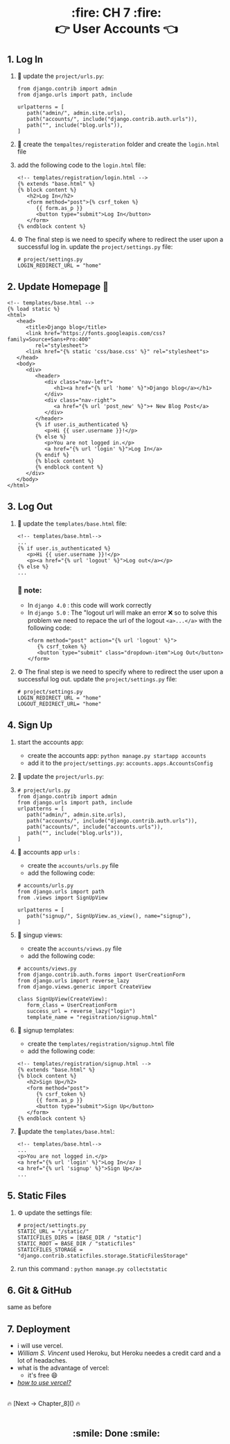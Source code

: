 <h1 align='center'> :fire: CH 7 :fire: <br> 👉 User Accounts 👈</h1>

## 1. Log In
1. :link: update the `project/urls.py`: 
   ```
   from django.contrib import admin
   from django.urls import path, include

   urlpatterns = [
      path("admin/", admin.site.urls),
      path("accounts/", include("django.contrib.auth.urls")),
      path("", include("blog.urls")),
   ] 
   ```
2. :page_facing_up: create the `tempaltes/registeration` folder and create the `login.html` file
3. add the following code to the `login.html` file:
   
   ```
   <!-- templates/registration/login.html -->
   {% extends "base.html" %}
   {% block content %}
      <h2>Log In</h2>
      <form method="post">{% csrf_token %}
         {{ form.as_p }}
         <button type="submit">Log In</button>
      </form>
   {% endblock content %}
   ```
4. ⚙️ The final step is we need to specify where to redirect the user upon a successful log in. update the `project/settings.py` file:
   
   ```
   # project/settings.py
   LOGIN_REDIRECT_URL = "home"
   ```

## 2. Update Homepage :page_facing_up:
```
<!-- templates/base.html -->
{% load static %}
<html>
   <head>
      <title>Django blog</title>
      <link href="https://fonts.googleapis.com/css?family=Source+Sans+Pro:400"
         rel="stylesheet">
      <link href="{% static 'css/base.css' %}" rel="stylesheet"s>
   </head>
   <body>
      <div>
         <header>
            <div class="nav-left">
               <h1><a href="{% url 'home' %}">Django blog</a></h1>
            </div>
            <div class="nav-right">
               <a href="{% url 'post_new' %}">+ New Blog Post</a>
            </div>
         </header>
         {% if user.is_authenticated %}
            <p>Hi {{ user.username }}!</p>
         {% else %}
            <p>You are not logged in.</p>
            <a href="{% url 'login' %}">Log In</a>
         {% endif %}
         {% block content %}
         {% endblock content %}
      </div>
   </body>
</html>
```
## 3. Log Out
1. :page_facing_up: update the `templates/base.html` file:
   ```
   <!-- templates/base.html-->
   ...
   {% if user.is_authenticated %}
      <p>Hi {{ user.username }}!</p>
      <p><a href="{% url 'logout' %}">Log out</a></p>
   {% else %}
   ...
   ```
   ### :pushpin: note:
   - In `django 4.0` : this code will work correctly
   - In `django 5.0` : The "logout url will make an error :x: so to solve this problem we need to repace the url of the logout `<a>...</a>` with the following code:
      ```
      <form method="post" action="{% url 'logout' %}">
         {% csrf_token %}
         <button type="submit" class="dropdown-item">Log Out</button>
      </form>
      ```

2. ⚙️ The final step is we need to specify where to redirect the user upon a successful log out. update the `project/settings.py` file:
   
   ```
   # project/settings.py
   LOGIN_REDIRECT_URL = "home"
   LOGOUT_REDIRECT_URL= "home"
   ```

## 4. Sign Up
1. start the accounts app: 
   - create the accounts app: `python manage.py startapp accounts`
   - add it to the `project/settings.py`: `accounts.apps.AccountsConfig`
2. :link: update the `project/urls.py`:
3. 
   ```
   # project/urls.py
   from django.contrib import admin
   from django.urls import path, include
   urlpatterns = [
      path("admin/", admin.site.urls),
      path("accounts/", include("django.contrib.auth.urls")),
      path("accounts/", include("accounts.urls")), 
      path("", include("blog.urls")),
   ]
   ```

4. :link: accounts app `urls` :
   - create the `accounts/urls.py` file
   - add the following code:
   ```
   # accounts/urls.py
   from django.urls import path
   from .views import SignUpView

   urlpatterns = [
      path("signup/", SignUpView.as_view(), name="signup"),
   ]
   ```
5. :eyes: singup views:
   - create the `accounts/views.py` file
   - add the following code:
   ```
   # accounts/views.py
   from django.contrib.auth.forms import UserCreationForm
   from django.urls import reverse_lazy
   from django.views.generic import CreateView

   class SignUpView(CreateView):
      form_class = UserCreationForm
      success_url = reverse_lazy("login")
      template_name = "registration/signup.html"
   ```

6. :page_facing_up: signup templates:
   - create the `templates/registration/signup.html` file
   - add the following code:
   ```
   <!-- templates/registration/signup.html -->
   {% extends "base.html" %}
   {% block content %}
      <h2>Sign Up</h2>
      <form method="post">
         {% csrf_token %}
         {{ form.as_p }}
         <button type="submit">Sign Up</button>
      </form>
   {% endblock content %}
   ```
7. :page_facing_up:update the `templates/base.html`:
   ```
   <!-- templates/base.html-->
   ...
   <p>You are not logged in.</p>
   <a href="{% url 'login' %}">Log In</a> |
   <a href="{% url 'signup' %}">Sign Up</a>
   ...
   ```

## 5. Static Files
1. ⚙️ update the settings file:
   ```
   # project/settingts.py
   STATIC_URL = "/static/"
   STATICFILES_DIRS = [BASE_DIR / "static"]
   STATIC_ROOT = BASE_DIR / "staticfiles"
   STATICFILES_STORAGE = "django.contrib.staticfiles.storage.StaticFilesStorage"
   ```
2. run this command : `python manage.py collectstatic`

## 6. Git & GitHub
same as before

## 7. Deployment
- i will use vercel.
- *William S. Vincent* used Heroku, but Heroku needes a credit card and a lot of headaches.
- what is the advantage of vercel:
    - it's free :smile:
- [*how to use vercel?*](https://github.com/MansAlien/DFB_Revision/blob/main/important/vercel.md)


<br>
🔥 [Next -> Chapter_8]() 🔥
<br>
<br>
<h2 align="center"> :smile: Done :smile: </h2>